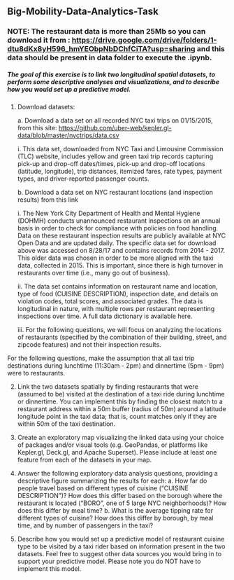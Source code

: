 ## Big-Mobility-Data-Analytics-Task

### NOTE: The restaurant data is more than 25Mb so you can download it from : https://drive.google.com/drive/folders/1-dtu8dKx8yH596_hmYEObpNbDChfCiTA?usp=sharing and this data should be present in data folder to execute the .ipynb.

##### The goal of this exercise is to link two longitudinal spatial datasets, to perform some descriptive analyses and visualizations, and to describe how you would set up a predictive model.


1. Download datasets:

    a. Download a data set on all recorded NYC taxi trips on 01/15/2015, from this site:
    https://github.com/uber-web/kepler.gl-data/blob/master/nyctrips/data.csv
    
    i. This data set, downloaded from NYC Taxi and Limousine Commission (TLC) website,
    includes yellow and green taxi trip records capturing pick-up and drop-off dates/times,
    pick-up and drop-off locations (latitude, longitude), trip distances, itemized fares, rate
    types, payment types, and driver-reported passenger counts.

    b. Download a data set on NYC restaurant locations (and inspection results) from this link
    
    i. The New York City Department of Health and Mental Hygiene (DOHMH) conducts
    unannounced restaurant inspections on an annual basis in order to check for compliance
    with policies on food handling. Data on these restaurant inspection results are publicly
    available at NYC Open Data and are updated daily. The specific data set for download
    above was accessed on 8/28/17 and contains records from 2014 - 2017. This older data
    was chosen in order to be more aligned with the taxi data, collected in 2015. This is
    important, since there is high turnover in restaurants over time (i.e., many go out of
    business).
    
    ii. The data set contains information on restaurant name and location, type of food
    (CUISINE DESCRIPTION), inspection date, and details on violation codes, total scores,
    and associated grades. The data is longitudinal in nature, with multiple rows per
    restaurant representing inspections over time. A full data dictionary is available here.
    
    iii. For the following questions, we will focus on analyzing the locations of restaurants
    (specified by the combination of their building, street, and zipcode features) and not
    their inspection results.

For the following questions, make the assumption that all taxi trip destinations during lunchtime (11:30am -
2pm) and dinnertime (5pm - 9pm) were to restaurants.

2. Link the two datasets spatially by finding restaurants that were (assumed to be) visited at the
destination of a taxi ride during lunchtime or dinnertime. You can implement this by finding the closest
match to a restaurant address within a 50m buffer (radius of 50m) around a latitude longitude point in
the taxi data; that is, count matches only if they are within 50m of the taxi destination.

3. Create an exploratory map visualizing the linked data using your choice of packages and/or visual
tools (e.g. GeoPandas, or platforms like Kepler.gl, Deck.gl, and Apache Superset). Please include at
least one feature from each of the datasets in your map.

4. Answer the following exploratory data analysis questions, providing a descriptive figure
summarizing the results for each:
a. How far do people travel based on different types of cuisine (“CUISINE DESCRIPTION”)? How
does this differ based on the borough where the restaurant is located (“BORO”, one of 5 large
NYC neighborhoods)? How does this differ by meal time?
b. What is the average tipping rate for different types of cuisine? How does this differ by borough,
by meal time, and by number of passengers in the taxi?

5. Describe how you would set up a predictive model of restaurant cuisine type to be visited by a taxi
rider based on information present in the two datasets. Feel free to suggest other data sources you
would bring in to support your predictive model. Please note you do NOT have to implement this model.
